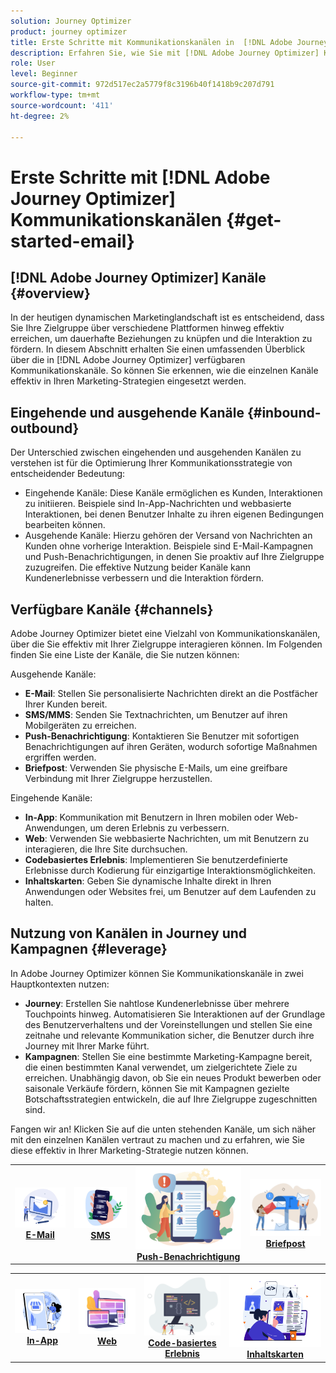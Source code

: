 ```yaml
---
solution: Journey Optimizer
product: journey optimizer
title: Erste Schritte mit Kommunikationskanälen in  [!DNL Adobe Journey Optimizer]
description: Erfahren Sie, wie Sie mit [!DNL Adobe Journey Optimizer] Kommunikationskanälen arbeiten.
role: User
level: Beginner
source-git-commit: 972d517ec2a5779f8c3196b40f1418b9c207d791
workflow-type: tm+mt
source-wordcount: '411'
ht-degree: 2%

---
```



# Erste Schritte mit [!DNL Adobe Journey Optimizer] Kommunikationskanälen {#get-started-email}

## [!DNL Adobe Journey Optimizer] Kanäle {#overview}

In der heutigen dynamischen Marketinglandschaft ist es entscheidend, dass Sie Ihre Zielgruppe über verschiedene Plattformen hinweg effektiv erreichen, um dauerhafte Beziehungen zu knüpfen und die Interaktion zu fördern. In diesem Abschnitt erhalten Sie einen umfassenden Überblick über die in [!DNL Adobe Journey Optimizer] verfügbaren Kommunikationskanäle. So können Sie erkennen, wie die einzelnen Kanäle effektiv in Ihren Marketing-Strategien eingesetzt werden.

## Eingehende und ausgehende Kanäle {#inbound-outbound}

Der Unterschied zwischen eingehenden und ausgehenden Kanälen zu verstehen ist für die Optimierung Ihrer Kommunikationsstrategie von entscheidender Bedeutung:
* Eingehende Kanäle: Diese Kanäle ermöglichen es Kunden, Interaktionen zu initiieren. Beispiele sind In-App-Nachrichten und webbasierte Interaktionen, bei denen Benutzer Inhalte zu ihren eigenen Bedingungen bearbeiten können.
* Ausgehende Kanäle: Hierzu gehören der Versand von Nachrichten an Kunden ohne vorherige Interaktion. Beispiele sind E-Mail-Kampagnen und Push-Benachrichtigungen, in denen Sie proaktiv auf Ihre Zielgruppe zuzugreifen.
Die effektive Nutzung beider Kanäle kann Kundenerlebnisse verbessern und die Interaktion fördern.

## Verfügbare Kanäle {#channels}

Adobe Journey Optimizer bietet eine Vielzahl von Kommunikationskanälen, über die Sie effektiv mit Ihrer Zielgruppe interagieren können. Im Folgenden finden Sie eine Liste der Kanäle, die Sie nutzen können:

Ausgehende Kanäle:

* **E-Mail**: Stellen Sie personalisierte Nachrichten direkt an die Postfächer Ihrer Kunden bereit.
* **SMS/MMS**: Senden Sie Textnachrichten, um Benutzer auf ihren Mobilgeräten zu erreichen.
* **Push-Benachrichtigung**: Kontaktieren Sie Benutzer mit sofortigen Benachrichtigungen auf ihren Geräten, wodurch sofortige Maßnahmen ergriffen werden.
* **Briefpost**: Verwenden Sie physische E-Mails, um eine greifbare Verbindung mit Ihrer Zielgruppe herzustellen.

Eingehende Kanäle:

* **In-App**: Kommunikation mit Benutzern in Ihren mobilen oder Web-Anwendungen, um deren Erlebnis zu verbessern.
* **Web**: Verwenden Sie webbasierte Nachrichten, um mit Benutzern zu interagieren, die Ihre Site durchsuchen.
* **Codebasiertes Erlebnis**: Implementieren Sie benutzerdefinierte Erlebnisse durch Kodierung für einzigartige Interaktionsmöglichkeiten.
* **Inhaltskarten**: Geben Sie dynamische Inhalte direkt in Ihren Anwendungen oder Websites frei, um Benutzer auf dem Laufenden zu halten.

## Nutzung von Kanälen in Journey und Kampagnen {#leverage}

In Adobe Journey Optimizer können Sie Kommunikationskanäle in zwei Hauptkontexten nutzen:

* **Journey**: Erstellen Sie nahtlose Kundenerlebnisse über mehrere Touchpoints hinweg. Automatisieren Sie Interaktionen auf der Grundlage des Benutzerverhaltens und der Voreinstellungen und stellen Sie eine zeitnahe und relevante Kommunikation sicher, die Benutzer durch ihre Journey mit Ihrer Marke führt.
* **Kampagnen**: Stellen Sie eine bestimmte Marketing-Kampagne bereit, die einen bestimmten Kanal verwendet, um zielgerichtete Ziele zu erreichen. Unabhängig davon, ob Sie ein neues Produkt bewerben oder saisonale Verkäufe fördern, können Sie mit Kampagnen gezielte Botschaftsstrategien entwickeln, die auf Ihre Zielgruppe zugeschnitten sind.

Fangen wir an! Klicken Sie auf die unten stehenden Kanäle, um sich näher mit den einzelnen Kanälen vertraut zu machen und zu erfahren, wie Sie diese effektiv in Ihrer Marketing-Strategie nutzen können.

<table style="table-layout:fixed"><tr style="border: 0;">
<td><a href="../email/get-started-email.md"><img alt="E-Mail" src="assets/do-not-localize/email.png"></a>
<div align="center"><a href="../email/get-started-email.md"><strong>E-Mail</strong></a></div></td>
<td><a href="../sms/get-started-sms.md"><img alt="sms" src="assets/do-not-localize/sms.png"></a>
<div align="center"><a href="../sms/get-started-sms.md"><strong>SMS</strong></a></div></td>
<td><a href="../push/get-started-push.md"><img alt="Push" src="assets/do-not-localize/push.png"></a>
<div align="center"><a href="../push/get-started-push.md"><strong>Push-Benachrichtigung</strong></a></div></td>
<td><a href="../direct-mail/get-started-direct-mail.md"><img alt="Briefpost" src="assets/do-not-localize/direct-mail.jpg"></a>
<div align="center"><a href="../direct-mail/get-started-direct-mail.md"><strong>Briefpost</strong></a></div></td>
</tr></table>

<table style="table-layout:fixed"><tr style="border: 0;">
<td><a href="../in-app/get-started-in-app.md"><img alt="in der App" src="assets/do-not-localize/inapp.jpg"></a>
<div align="center"><a href="../in-app/get-started-in-app.md"><strong> In-App</strong></a></div></td>
<td><a href="../web/get-started-web.md"><img alt="Web" src="assets/do-not-localize/web.jpg"></a>
<div align="center"><a href="../web/get-started-web.md"><strong>Web</strong></a></div></td>
<td><a href="../code-based/get-started-code-based.md"><img alt="code-basiertes Erlebnis" src="assets/do-not-localize/code.png"></a>
<div align="center"><a href="../code-based/get-started-code-based.md"><strong>Code-basiertes Erlebnis</strong></a></div></td>
<td><a href="../content-card/get-started-content-card.md"><img alt="Inhaltskarten" src="assets/do-not-localize/cards.png"></a>
<div align="center"><a href="../content-card/get-started-content-card.md"><strong>Inhaltskarten</strong></a></div></td>
</tr></table>
